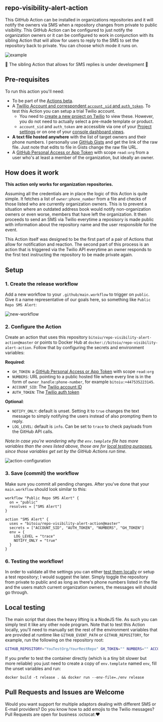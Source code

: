 ## repo-visibility-alert-action

This GitHub Action can be installed in organizations repositories and it will notify the owners via SMS when a repository changes from private to public visibility. This GitHub Action can be configured to just notify the organization owners or it can be configured to work in conjunction with its sibling Action that will allow for users to reply to the SMS to set the repository back to private. You can choose which mode it runs on.    

![example](https://user-images.githubusercontent.com/33058359/53344570-e40ca180-390a-11e9-81fd-41f80826a2ae.png)

🚧 The sibling Action that allows for SMS replies is under development 🚧 

## Pre-requisites

To run this action you'll need:
 - To be part of the [Actions beta](https://github.com/features/actions). 
 - A [Twillio Account and correspondent `account_sid` and `auth_token`](https://www.twilio.com/docs/usage/your-request-to-twilio#credentials). To test this Action you can setup a trial Twilio account.
   - You need to [create a new project on Twilio](https://www.twilio.com/console/projects/create) to view these. However, you do not need to actually select a pre-made template or product.
   - `account_sid` and `auth_token` are accessible via one of your [Project settings](https://www.twilio.com/console/project/settings) or on one of your [console dashboard views](https://www.twilio.com/console).
 - **A text file hosted anywhere** with the list of target owners and their phone numbers. I personally use [GitHub Gists](https://gist.github.com) and get the link of the raw file. Just note that edits to file in Gists change the raw file URL.
 - A [GitHub Personal Access or App Token](https://help.github.com/en/articles/creating-a-personal-access-token-for-the-command-line) with scope `read:org` from a user who's at least a member of the organization, but ideally an owner. 
 
## How does it work

**This action only works for organization repositories.**

Assuming all the credentials are in place the logic of this Action is quite simple. It fetches a list of `owner:phone_number` from a file and checks of those listed who are currently organization owners. This is to prevent a situation where an outdated address book would notify non-organization owners or even worse, members that have left the organization. It then proceeds to send an SMS via Twilio everytime a reposisory is made public with information about the repository name and the user responsible for the event. 

This Action itself was designed to be the first part of a pair of Actions that allow for notification and reaction. The second part of this process is an action that is triggered via the Twilio API everytime an owner responds to the first text instructing the repository to be made private again. 

## Setup

### 1. Create the release workflow

Add a new workflow to your `.github/main.workflow` to trigger on `public`. Give it a name representative of our goals here, so something like `Public Repo SMS Alert`:

![new-workflow](https://user-images.githubusercontent.com/33058359/53343917-5c726300-3909-11e9-9a0b-a35ef810b908.png)

### 2. Configure the Action

Create an action that uses this repository `bitoiu/repo-visibility-alert-action@master` or points to Docker Hub at `docker://bitoiu/repo-visibility-alert-action`. Follow that by configuring the secrets and environment variables:

**Required**:
 - `GH_TOKEN`: a [GitHub Personal Access or App Token](https://help.github.com/en/articles/creating-a-personal-access-token-for-the-command-line) with scope `read:org`
 - `NUMBERS`: URL pointing to a public hosted file where every line is in the form of `owner_handle:phone-number`, for example `bitoiu:+447535223145`.
 - `ACCOUNT_SID`: The [Twilio account ID](https://www.twilio.com/docs/usage/your-request-to-twilio#credentials)
 - `AUTH_TOKEN`: The [Twilio auth token](https://www.twilio.com/docs/usage/your-request-to-twilio#credentials)

**Optional**:
 - `NOTIFY_ONLY`: default is unset. Setting it to `true` changes the text message to simply notifying the users instead of also prompting them to reply.
 - `LOG_LEVEL`: default is `info`. Can be set to `trace` to check payloads from the GitHub API calls. 

_Note:In case you're wondering why the `env.template` file has more variables than the ones listed above, those are for [local testing purposes](#local-testing), since those variables get set by the GitHub Actions run time._

![action-configuration](https://user-images.githubusercontent.com/33058359/53345740-7f067b00-390d-11e9-8c14-96047ccfca67.png)


### 3. Save (commit) the workflow

Make sure you commit all pending changes. After you've done that your `main.workflow` should look similar to this:

```
workflow "Public Repo SMS Alert" {
  on = "public"
  resolves = ["SMS Alert"]
}

action "SMS Alert" {
  uses = "bitoiu/repo-visibility-alert-action@master"
  secrets = ["ACCOUNT_SID", "AUTH_TOKEN", "NUMBERS", "GH_TOKEN"]
  env = {
    LOG_LEVEL = "trace"
    NOTIFY_ONLY = "true"
  }
}
```

### 6. Testing the workflow!

In order to validate all the settings you can either [test them locally](#local-testing) or setup a test repository; I would suggest the later. Simply toggle the repository from private to public and as long as there's phone numbers listed in the file and the users match current organization owners, the messages will should go through.  

## Local testing

The main script that does the heavy lifting is a NodeJS file. As such you can simply test it like any other node program. Note that to test this Action locally, you'll need to manually set the rest of the environment variables that are provided at runtime like `GITHUB_EVENT_PATH` or `GITHUB_REPOSITORY`, for example, run the following on the repository root: 

```bash
GITHUB_REPOSITORY="YouTestOrg/YourRestRepo" GH_TOKEN="" NUMBERS="" ACCOUNT_SID="" AUTH_TOKEN="" LOG_LEVEL="trace" GITHUB_EVENT_PATH="src/sample-payload.json" NOTIFY_ONLY="true" node src/notify.js
```

If you prefer to test the container directly (which is a tiny bit slower but more reliable) you just need to create a copy of `env.template` named `env`, fill the unset variables and run:

```
docker build -t release . && docker run --env-file=./env release
```

## Pull Requests and Issues are Welcome

Would you want support for multiple adaptors dealing with different SMS or E-mail providers? Do you know how to add emojis to the Twilio messages? Pull Requests are open for business :octocat::heart:
